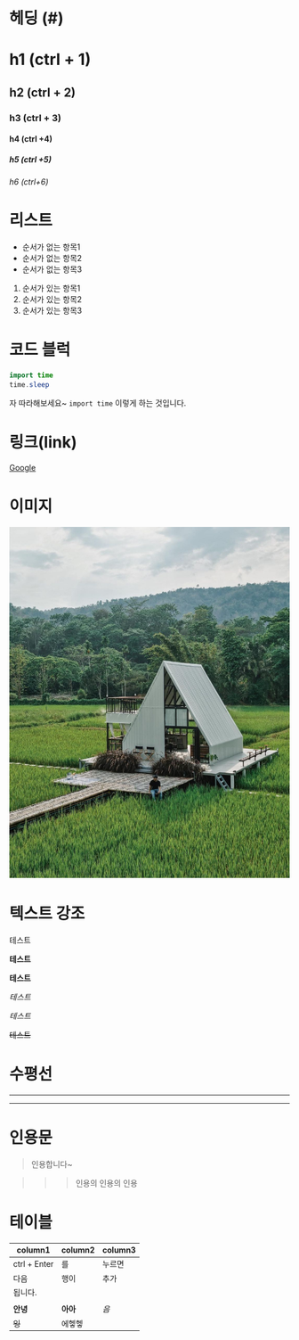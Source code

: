 # 헤딩 (#)

# h1 (ctrl + 1)

## h2 (ctrl + 2)

### h3 (ctrl + 3)

#### h4 (ctrl +4)

##### h5 (ctrl +5)

###### h6 (ctrl+6)



# 리스트 

- 순서가 없는 항목1
- 순서가 없는 항목2
- 순서가 없는 항목3



1. 순서가 있는 항목1
2. 순서가 있는 항목2
3. 순서가 있는 항목3



# 코드 블럭

``` java
import time
time.sleep
```



자 따라해보세요~  `import time` 이렇게 하는 것입니다.



# 링크(link)

[Google](https://google.com)





# 이미지

![그림](class0916_01.assets/test.jpeg)





# 텍스트 강조



테스트

**테스트**

__테스트__

*테스트*

_테스트_

~~테스트~~





# 수평선

---

***





# 인용문

> 인용합니다~



> > > 인용의 인용의 인용





# 테이블

| column1      | column2  | column3 |
| ------------ | -------- | ------- |
| ctrl + Enter | 를       | 누르면  |
| 다음         | 행이     | 추가    |
| 됩니다.      |          |         |
|              |          |         |
| **안녕**     | __아아__ | _음_    |
| ~~잉~~       | 에헿헿   |         |

